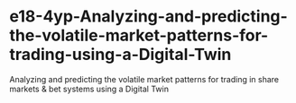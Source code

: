 # e18-4yp-Analyzing-and-predicting-the-volatile-market-patterns-for-trading-using-a-Digital-Twin
Analyzing and predicting the volatile market patterns for trading in share markets &amp; bet systems using a Digital Twin
